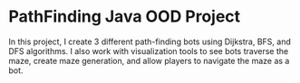 # PathFinding Java OOD Project

In this project, I create 3 different path-finding bots using Dijkstra, BFS, and DFS algorithms. I also work with visualization tools to see bots traverse the maze, create maze generation, and allow players to navigate the maze as a bot. 
